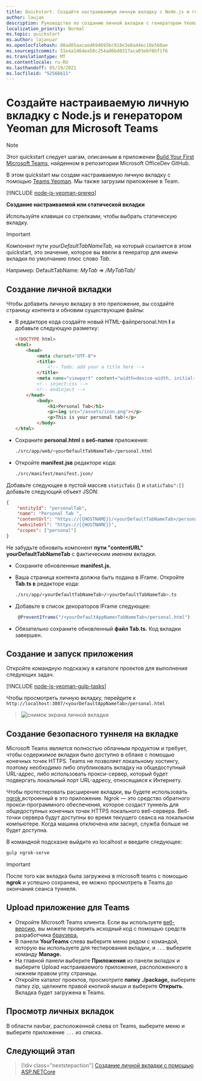 ```yaml
---
title: Quickstart. Создайте настраиваемую личную вкладку с Node.js и генератором Yeoman для Microsoft Teams
author: laujan
description: Руководство по созданию личной вкладки с генератором Yeoman для Microsoft Teams.
localization_priority: Normal
ms.topic: quickstart
ms.author: lajanuar
ms.openlocfilehash: 88ad05aacaed69d695bc918e3e8a44ec18e560ae
ms.sourcegitcommit: 51e4a1464ea58c254ad6bd0317aca03ebf6bf1f6
ms.translationtype: MT
ms.contentlocale: ru-RU
ms.lasthandoff: 05/19/2021
ms.locfileid: "52566611"
---
```

# <a name="create-a-custom-personal-tab-using-nodejs-and-the-yeoman-generator-for-microsoft-teams"></a>Создайте настраиваемую личную вкладку с Node.js и генератором Yeoman для Microsoft Teams

>[!NOTE]
>Этот quickstart следует шагам, описанным в приложении [Build Your First Microsoft Teams,](https://github.com/OfficeDev/generator-teams/wiki/Build-Your-First-Microsoft-Teams-App) найденном в репозитории Microsoft OfficeDev GitHub.

В этом quickstart мы создам настраиваемую личную вкладку с помощью [Teams Yeoman](https://github.com/OfficeDev/generator-teams/wiki/Build-Your-First-Microsoft-Teams-App). Мы также загрузим приложение в Team.

[!INCLUDE [node-js-yeoman-prereq](~/includes/tabs/node-js-yeoman-prereq.md)]

**Создание настраиваемой или статической вкладки**

Используйте клавиши со стрелками, чтобы выбрать статическую вкладку.

>[!IMPORTANT]
>Компонент пути *yourDefaultTabNameTab,* на который ссылается в этом quickstart,  это значение, которое вы ввели в генератор для имени вкладки по умолчанию плюс слово *Tab*.
>
>Например: DefaultTabName: *MyTab*  =>  */MyTabTab/*

## <a name="create-your-personal-tab"></a>Создание личной вкладки

Чтобы добавить личную вкладку в это приложение, вы создайте страницу контента и обновим существующие файлы:

- В редакторе кода создайте новый HTML-файлpersonal.htm **l** и добавьте следующую разметку:

    ```html
    <!DOCTYPE html>
    <html>
        <head>
            <meta charset="UTF-8">
            <title>
                <!-- Todo: add your a title here -->
            </title>
            <meta name="viewport" content="width=device-width, initial-scale=1.0">
            <!-- inject:css -->
            <!-- endinject -->
        </head>
            <body>
                <h1>Personal Tab</h1>
                <p><img src="/assets/icon.png"></p>
                <p>This is your personal tab!</p>
            </body>
    </html>
    ```

- Сохраните **personal.html** в **веб-папке** приложения:

    ```bash
    ./src/app/web/<yourDefaultTabNameTab>/personal.html
    ```

- Откройте **manifest.jsв** редакторе кода:

    ```bash
    ./src/manifest/manifest.json/
    ```

Добавьте следующее в пустой массив `staticTabs` () и `staticTabs":[]` добавьте следующий объект JSON:

```json
{
    "entityId": "personalTab",
    "name": "Personal Tab ",
    "contentUrl": "https://{{HOSTNAME}}/<yourDefaultTabNameTab>/personal.html",
    "websiteUrl": "https://{{HOSTNAME}}",
    "scopes": ["personal"]
}

```

Не забудьте обновить компонент **пути "contentURL"** **yourDefaultTabNameTab** с фактическим именем вкладки.

- Сохраните обновленные **manifest.js.**

- Ваша страница контента должна быть подана в IFrame. Откройте **Tab.ts в** редакторе кода:

    ```bash
    ./src/app/<yourDefaultTabNameTab>/<yourDefaultTabNameTab>.ts
    ```

- Добавьте в список декораторов IFrame следующее:

    ```typescript
     @PreventIframe("/<yourDefaultAppName>TabNameTab>/personal.html")
    ```

- Обязательно сохраните обновленный **файл Tab.ts.** Код вкладки завершен.

## <a name="build-and-run-your-application"></a>Создание и запуск приложения

Откройте командную подсказку в каталоге проектов для выполнения следующих задач.

[!INCLUDE [node-js-yeoman-gulp-tasks](~/includes/tabs/node-js-yeoman-gulp-tasks.md)]

Чтобы просмотреть личную вкладку, перейдите к `http://localhost:3007/<yourDefaultAppNameTab>/personal.html`

>![снимок экрана личной вкладки](/microsoftteams/platform/assets/images/tab-images/personalTab.PNG)

## <a name="establish-a-secure-tunnel-to-your-tab"></a>Создание безопасного туннеля на вкладке

Microsoft Teams является полностью облачным продуктом и требует, чтобы содержимое вкладки было доступно в облаке с помощью конечных точек HTTPS. Teams не позволяет локальному хостингу, поэтому необходимо либо опубликовать вкладку на общедоступный URL-адрес, либо использовать прокси-сервер, который будет подвергать локальный порт URL-адресу, относящаяся к Интернету.

Чтобы протестировать расширение вкладки, вы будете использовать [ngrok,](https://ngrok.com/docs)встроенный в это приложение. Ngrok — это средство обратного прокси-программного обеспечения, которое создаст туннель для общедоступных конечных точек HTTPS локального веб-сервера. Веб-точки сервера будут доступны во время текущего сеанса на локальном компьютере. Когда машина отключена или заснул, служба больше не будет доступна.

В командной подсказке выйдите из localhost и введите следующее:

```bash
gulp ngrok-serve
```

> [!IMPORTANT]
> После того как вкладка была загружена в microsoft teams с помощью **ngrok** и успешно сохранена, ее можно просмотреть в Teams до окончания сеанса туннеля.

## <a name="upload-your-application-to-teams"></a>Upload приложение для Teams

- Откройте Microsoft Teams клиента. Если вы используете [веб-версию,](https://teams.microsoft.com) вы можете проверить исходный код с помощью средств разработчика [браузера.](~/tabs/how-to/developer-tools.md)
- В панели **YourTeams** слева выберите меню рядом с командой, которую вы используете для тестирования вкладки, и `...` выберите команду **Manage.**
- На главной панели выберите **Приложения** из  панели вкладок и выберите Upload настраиваемого приложения, расположенного в нижнем правом углу страницы.
- Откройте каталог проектов, просмотрите **папку ./package,** выберите папку zip, щелкните правой кнопкой мыши и выберите **Открыть**. Вкладка будет загружена в Teams.

## <a name="view-your-personal-tabs"></a>Просмотр личных вкладок

В области navbar, расположенной слева от Teams, выберите меню и выберите приложение `...` из списка.

## <a name="next-step"></a>Следующий этап

> [!div class="nextstepaction"]
> [Создание личной вкладки с помощью ASP.NETCore](~/tabs/quickstarts/create-personal-tab-dotnet-core.md)
